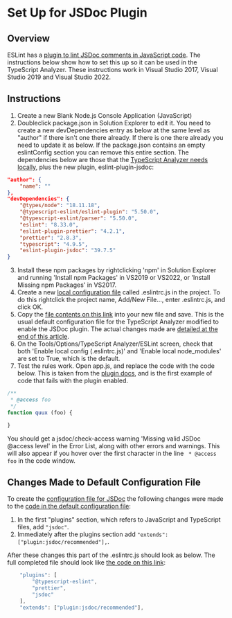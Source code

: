 ﻿# Set Up for JSDoc Plugin

## Overview

ESLint has a [plugin to lint JSDoc comments in JavaScript code](https://www.npmjs.com/package/eslint-plugin-jsdoc).  The instructions below show how to set this up so it can be used in the TypeScript Analyzer.  These instructions work in Visual Studio 2017, Visual Studio 2019 and Visual Studio 2022.

## Instructions

1. Create a new Blank Node.js Console Application (JavaScript)
2. Doubleclick package.json in Solution Explorer to edit it.  You need to create a new devDependencies entry as below at the same level as "author" if there isn't one there already.  If there is one there already you need to update it as below.  If the package.json contains an empty eslintConfig section you can  remove this entire section.  The dependencies below are those that the [TypeScript Analyzer needs locally](installs.md#localinstall), plus the new plugin, eslint-plugin-jsdoc:
``` json
"author": {
    "name": ""
},
"devDependencies": {
    "@types/node": "18.11.18",
    "@typescript-eslint/eslint-plugin": "5.50.0",
    "@typescript-eslint/parser": "5.50.0",
    "eslint": "8.33.0",
    "eslint-plugin-prettier": "4.2.1",
    "prettier": "2.8.3",
    "typescript": "4.9.5",
    "eslint-plugin-jsdoc": "39.7.5"
}
```
3. Install these npm packages by rightclicking 'npm' in Solution Explorer and running 'Install npm Packages' in VS2019 or VS2022, or 'Install Missing npm Packages' in VS2017.
4. Create a new [local configuration file](localconfiguration.md) called .eslintrc.js in the project.  To do this rightclick the project name, Add/New File..., enter .eslintrc.js, and click OK.
5. Copy the [file contents on this link](setupjsdocconfig.md) into your new file and save.  This is the usual default configuration file for the TypeScript Analyzer modified to enable the JSDoc plugin.  The actual changes made are [detailed at the end of this article](setupjsdoc.md#changesmadetodefaultconfig).
6. On the Tools/Options/TypeScript Analyzer/ESLint screen, check that both 'Enable local config (.eslintrc.js)' and 'Enable local node_modules' are set to True, which is the default.
7. Test the rules work.  Open app.js, and replace the code with the code below.  This is taken from the [plugin docs](https://www.npmjs.com/package/eslint-plugin-jsdoc#rules), and is the first example of code that fails with the plugin enabled.

``` javascript
/**
 * @access foo
 */
function quux (foo) {

}
```
You should get a jsdoc/check-access warning 'Missing valid JSDoc @access level' in the Error List, along with other errors and warnings.  This will also appear if you hover over the first character in the line ` * @access foo` in the code window.

## <a name="changesmadetodefaultconfig"></a>Changes Made to Default Configuration File

To create the [configuration file for JSDoc](setupjsdocconfig.md) the following changes were made to the [code in the default configuration file](defaultconfig.md#defaulteslintrc):

1. In the first "plugins" section, which refers to JavaScript and TypeScript files, add `"jsdoc"`. 
2. Immediately after the plugins section add `"extends": ["plugin:jsdoc/recommended"],`.

After these changes this part of the .eslintrc.js should look as below.  The full completed file should look like [the code on this link](setupjsdocconfig.md):
``` javascript
    "plugins": [
        "@typescript-eslint",
        "prettier",
        "jsdoc"
    ],
    "extends": ["plugin:jsdoc/recommended"],
```